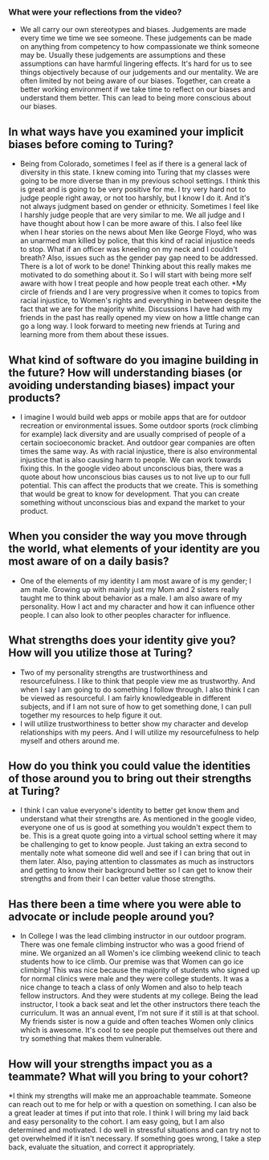 

### What were your reflections from the video?
* We all carry our own stereotypes and biases. Judgements are made every time we time we see someone. These judgements can be made on anything from competency to how compassionate we think someone may be. Usually these judgements are assumptions and these assumptions can have harmful lingering effects. It's hard for us to see things objectively because of our judgements and our mentality. We are often limited by not being aware of our biases. Together, can create a better working environment if we take time to reflect on our biases and understand them better. This can lead to being more conscious about our biases.

## In what ways have you examined your implicit biases before coming to Turing?
* Being from Colorado, sometimes I feel as if there is a general lack of diversity in this state. I knew coming into Turing that my classes were going to be more diverse than in my previous school settings. I think this is great and is going to be very positive for me. I try very hard not to judge people right away, or not too harshly, but I know I do it. And it's not always judgment based on gender or ethnicity. Sometimes I feel like I harshly judge people that are very similar to me. We all judge and I have thought about how I can be more aware of this. I also feel like when I hear stories on the news about Men like George Floyd, who was an unarmed man killed by police, that this kind of racial injustice needs to stop. What if an officer was kneeling on my neck and I couldn't breath? Also, issues such as the gender pay gap need to be addressed. There is a lot of work to be done! Thinking about this really makes me motivated to do something about it. So I will start with being more self aware with how I treat people and how people treat each other.
*My circle of friends and I are very progressive when it comes to topics from racial injustice, to Women's rights and everything in between despite the fact that we are for the majority white. Discussions I have had with my friends in the past has really opened my view on how a little change can go a long way. I look forward to meeting new friends at Turing and learning more from them about these issues.

## What kind of software do you imagine building in the future? How will understanding biases (or avoiding understanding biases) impact your products?
* I imagine I would build web apps or mobile apps that are for outdoor recreation or environmental issues. Some outdoor sports (rock climbing for example) lack diversity and are usually comprised of people of a certain socioeconomic bracket. And outdoor gear companies are often times the same way. As with racial injustice, there is also environmental injustice that is also causing harm to people. We can work towards fixing this. In the google video about unconscious bias, there was a quote about how unconscious bias causes us to not live up to our full potential. This can affect the products that we create. This is something that would be great to know for development. That you can create something without unconscious bias and expand the market to your product.

## When you consider the way you move through the world, what elements of your identity are you most aware of on a daily basis?
* One of the elements of my identity I am most aware of is my gender; I am male. Growing up with mainly just my Mom and 2 sisters really taught me to think about behavior as a male. I am also aware of my personality. How I act and my character and how it can influence other people. I can also look to other peoples character for influence.

## What strengths does your identity give you? How will you utilize those at Turing?
* Two of my personality strengths are trustworthiness and resourcefulness. I like to think that people view me as trustworthy. And when I say I am going to do something I follow through. I also think I can be viewed as resourceful. I am fairly knowledgeable in different subjects, and if I am not sure of how to get something done, I can pull together my resources to help figure it out.
* I will utilize trustworthiness to better show my character and develop relationships with my peers. And I will utilize my resourcefulness to help myself and others around me.

## How do you think you could value the identities of those around you to bring out their strengths at Turing?
* I think I can value everyone's identity to better get know them and understand what their strengths are. As mentioned in the google video, everyone one of us is good at something you wouldn't expect them to be. This is a great quote going into a virtual school setting where it may be challenging to get to know people. Just taking an extra second to mentally note what someone did well and see if I can bring that out in them later. Also, paying attention to classmates as much as instructors and getting to know their background better so I can get to know their strengths and from their I can better value those strengths.

## Has there been a time where you were able to advocate or include people around you?
* In College I was the lead climbing instructor in our outdoor program. There was one female climbing instructor who was a good friend of mine. We organized an all Women's ice climbing weekend clinic to teach students how to ice climb. Our premise was that Women can go ice climbing! This was nice because the majority of students who signed up for normal clinics were male and they were college students. It was a nice change to teach a class of only Women and also to help teach fellow instructors. And they were students at my college. Being the lead instructor, I took a back seat and let the other instructors there teach the curriculum. It was an annual event, I'm not sure if it still is at that school. My friends sister is now a guide and often teaches Women only clinics which is awesome. It's cool to see people put themselves out there and try something that makes them vulnerable.

## How will your strengths impact you as a teammate? What will you bring to your cohort?
*I think my strengths will make me an approachable teammate. Someone can reach out to me for help or with a question on something. I can also be a great leader at times if put into that role. I think I will bring my laid back and easy personality to the cohort. I am easy going, but I am also determined and motivated. I do well in stressful situations and can try not to get overwhelmed if it isn't necessary. If something goes wrong, I take a step back, evaluate the situation, and correct it appropriately.
